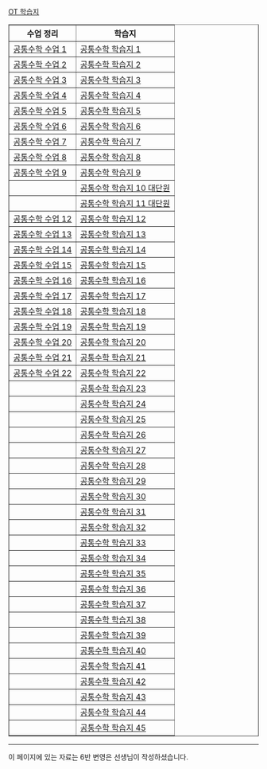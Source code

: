 <a href="/pdf/2025/OT%20학습지.pdf">OT 학습지</a>

<table border="1">
<th>수업 정리</th> <th>학습지</th> 
  <tr>
    <td class="tg-0 lax"><a href="/pdf/2025/공통수학%20수업 1.pdf">공통수학 수업 1</a></td>
    <td class="tg-0 lax"><a href="/pdf/2025/공통수학%20학습지 1.pdf">공통수학 학습지 1</a></td>
  </tr>
  <tr>
    <td class="tg-0 lax"><a href="/pdf/2025/공통수학%20수업 2.pdf">공통수학 수업 2</a></td>
    <td class="tg-0 lax"><a href="/pdf/2025/공통수학%20학습지 2.pdf">공통수학 학습지 2</a></td>
  </tr>
    <tr>
    <td class="tg-0 lax"><a href="/pdf/2025/공통수학%20수업 3.pdf">공통수학 수업 3</a></td>
    <td class="tg-0 lax"><a href="/pdf/2025/공통수학%20학습지 3.pdf">공통수학 학습지 3</a></td>
  </tr>
    <tr>
    <td class="tg-0 lax"><a href="/pdf/2025/공통수학%20수업 4.pdf">공통수학 수업 4</a></td>
    <td class="tg-0 lax"><a href="/pdf/2025/공통수학%20학습지 4.pdf">공통수학 학습지 4</a></td>
  </tr>
    <tr>
    <td class="tg-0 lax"><a href="/pdf/2025/공통수학%20수업 5.pdf">공통수학 수업 5</a></td>
    <td class="tg-0 lax"><a href="/pdf/2025/공통수학%20학습지 5.pdf">공통수학 학습지 5</a></td>
  </tr>
    <tr>
    <td class="tg-0 lax"><a href="/pdf/2025/공통수학%20수업 6.pdf">공통수학 수업 6</a></td>
    <td class="tg-0 lax"><a href="/pdf/2025/공통수학%20학습지 6.pdf">공통수학 학습지 6</a></td>
  </tr>
    <tr>
    <td class="tg-0 lax"><a href="/pdf/2025/공통수학%20수업 7.pdf">공통수학 수업 7</a></td>
    <td class="tg-0 lax"><a href="/pdf/2025/공통수학%20학습지 7.pdf">공통수학 학습지 7</a></td>
  </tr>
    <tr>
    <td class="tg-0 lax"><a href="/pdf/2025/공통수학%20수업 8.pdf">공통수학 수업 8</a></td>
    <td class="tg-0 lax"><a href="/pdf/2025/공통수학%20학습지 8.pdf">공통수학 학습지 8</a></td>
  </tr>
      <tr>
    <td class="tg-0 lax"><a href="/pdf/2025/공통수학%20수업 9.pdf">공통수학 수업 9</a></td>
    <td class="tg-0 lax"><a href="/pdf/2025/공통수학%20학습지 9.pdf">공통수학 학습지 9</a></td>
  </tr>
      <tr>
    <td class="tg-0 lax"></td>
    <td class="tg-0 lax"><a href="/pdf/2025/공통수학%20학습지 10 대단원.pdf">공통수학 학습지 10 대단원</a></td>
  </tr>
      <tr>
    <td class="tg-0 lax"></td>
    <td class="tg-0 lax"><a href="/pdf/2025/공통수학%20학습지 11 대단원.pdf">공통수학 학습지 11 대단원</a></td>
  </tr>
    <tr>
    <td class="tg-0 lax"><a href="/pdf/2025/공통수학%20수업 12.pdf">공통수학 수업 12</a></td>
    <td class="tg-0 lax"><a href="/pdf/2025/공통수학%20학습지 12.pdf">공통수학 학습지 12</a></td>
  </tr>
      <tr>
    <td class="tg-0 lax"><a href="/pdf/2025/공통수학%20수업 13.pdf">공통수학 수업 13</a></td>
    <td class="tg-0 lax"><a href="/pdf/2025/공통수학%20학습지 13.pdf">공통수학 학습지 13</a></td>
  </tr>
      <tr>
    <td class="tg-0 lax"><a href="/pdf/2025/공통수학%20수업 14.pdf">공통수학 수업 14</a></td>
    <td class="tg-0 lax"><a href="/pdf/2025/공통수학%20학습지 14.pdf">공통수학 학습지 14</a></td>
  </tr>
      <tr>
    <td class="tg-0 lax"><a href="/pdf/2025/공통수학%20수업 15.pdf">공통수학 수업 15</a></td>
    <td class="tg-0 lax"><a href="/pdf/2025/공통수학%20학습지 15.pdf">공통수학 학습지 15</a></td>
  </tr>
      <tr>
    <td class="tg-0 lax"><a href="/pdf/2025/공통수학%20수업 16.pdf">공통수학 수업 16</a></td>
    <td class="tg-0 lax"><a href="/pdf/2025/공통수학%20학습지 16.pdf">공통수학 학습지 16</a></td>
  </tr>
      <tr>
    <td class="tg-0 lax"><a href="/pdf/2025/공통수학%20수업 17.pdf">공통수학 수업 17</a></td>
    <td class="tg-0 lax"><a href="/pdf/2025/공통수학%20학습지 17.pdf">공통수학 학습지 17</a></td>
  </tr>
      <tr>
    <td class="tg-0 lax"><a href="/pdf/2025/공통수학%20수업 18.pdf">공통수학 수업 18</a></td>
    <td class="tg-0 lax"><a href="/pdf/2025/공통수학%20학습지 18.pdf">공통수학 학습지 18</a></td>
  </tr>
      <tr>
    <td class="tg-0 lax"><a href="/pdf/2025/공통수학%20수업 19.pdf">공통수학 수업 19</a></td>
    <td class="tg-0 lax"><a href="/pdf/2025/공통수학%20학습지 19.pdf">공통수학 학습지 19</a></td>
  </tr>
      <tr>
    <td class="tg-0 lax"><a href="/pdf/2025/공통수학%20수업 20.pdf">공통수학 수업 20</a></td>
    <td class="tg-0 lax"><a href="/pdf/2025/공통수학%20학습지 20.pdf">공통수학 학습지 20</a></td>
  </tr>
      <tr>
    <td class="tg-0 lax"><a href="/pdf/2025/공통수학%20수업 21.pdf">공통수학 수업 21</a></td>
    <td class="tg-0 lax"><a href="/pdf/2025/공통수학%20학습지 21.pdf">공통수학 학습지 21</a></td>
  </tr>
      <tr>
    <td class="tg-0 lax"><a href="/pdf/2025/공통수학%20수업 22.pdf">공통수학 수업 22</a></td>
    <td class="tg-0 lax"><a href="/pdf/2025/공통수학%20학습지 22.pdf">공통수학 학습지 22</a></td>
  </tr>
    <tr>
    <td class="tg-0 lax"><a href="/pdf/2025/공통수학%20수업 22.pdf"></a></td>
    <td class="tg-0 lax"><a href="/pdf/2025/공통수학%20학습지 23.pdf">공통수학 학습지 23</a></td>
  </tr>
    <tr>
    <td class="tg-0 lax"><a href="/pdf/2025/공통수학%20수업 22.pdf"></a></td>
    <td class="tg-0 lax"><a href="/pdf/2025/공통수학%20학습지 24.pdf">공통수학 학습지 24</a></td>
  </tr>
    <tr>
    <td class="tg-0 lax"><a href="/pdf/2025/공통수학%20수업 22.pdf"></a></td>
    <td class="tg-0 lax"><a href="/pdf/2025/공통수학%20학습지 25.pdf">공통수학 학습지 25</a></td>
  </tr>
      <tr>
    <td class="tg-0 lax"><a href="/pdf/2025/공통수학%20수업 22.pdf"></a></td>
    <td class="tg-0 lax"><a href="/pdf/2025/공통수학%20학습지 26.pdf">공통수학 학습지 26</a></td>
  </tr>
      <tr>
    <td class="tg-0 lax"><a href="/pdf/2025/공통수학%20수업 22.pdf"></a></td>
    <td class="tg-0 lax"><a href="/pdf/2025/공통수학%20학습지 27.pdf">공통수학 학습지 27</a></td>
  </tr>
      <tr>
    <td class="tg-0 lax"><a href="/pdf/2025/공통수학%20수업 22.pdf"></a></td>
    <td class="tg-0 lax"><a href="/pdf/2025/공통수학%20학습지 28.pdf">공통수학 학습지 28</a></td>
  </tr>
    <tr>
    <td class="tg-0 lax"><a href="/pdf/2025/공통수학%20수업 22.pdf"></a></td>
    <td class="tg-0 lax"><a href="/pdf/2025/공통수학%20학습지 29.pdf">공통수학 학습지 29</a></td>
  </tr>
    <tr>
    <td class="tg-0 lax"><a href="/pdf/2025/공통수학%20수업 22.pdf"></a></td>
    <td class="tg-0 lax"><a href="/pdf/2025/공통수학%20학습지 30.pdf">공통수학 학습지 30</a></td>
  </tr>
    <tr>
    <td class="tg-0 lax"><a href="/pdf/2025/공통수학%20수업 22.pdf"></a></td>
    <td class="tg-0 lax"><a href="/pdf/2025/공통수학%20학습지 31.pdf">공통수학 학습지 31</a></td>
  </tr>
    <tr>
    <td class="tg-0 lax"><a href="/pdf/2025/공통수학%20수업 22.pdf"></a></td>
    <td class="tg-0 lax"><a href="/pdf/2025/공통수학%20학습지 32.pdf">공통수학 학습지 32</a></td>
  </tr>
    <tr>
    <td class="tg-0 lax"><a href="/pdf/2025/공통수학%20수업 22.pdf"></a></td>
    <td class="tg-0 lax"><a href="/pdf/2025/공통수학%20학습지 33.pdf">공통수학 학습지 33</a></td>
  </tr>
    <tr>
    <td class="tg-0 lax"><a href="/pdf/2025/공통수학%20수업 22.pdf"></a></td>
    <td class="tg-0 lax"><a href="/pdf/2025/공통수학%20학습지 34.pdf">공통수학 학습지 34</a></td>
  </tr>
      <tr>
    <td class="tg-0 lax"><a href="/pdf/2025/공통수학%20수업 22.pdf"></a></td>
    <td class="tg-0 lax"><a href="/pdf/2025/공통수학%20학습지 35.pdf">공통수학 학습지 35</a></td>
  </tr>
      <tr>
    <td class="tg-0 lax"><a href="/pdf/2025/공통수학%20수업 22.pdf"></a></td>
    <td class="tg-0 lax"><a href="/pdf/2025/공통수학%20학습지 36.pdf">공통수학 학습지 36</a></td>
  </tr>
      <tr>
    <td class="tg-0 lax"><a href="/pdf/2025/공통수학%20수업 22.pdf"></a></td>
    <td class="tg-0 lax"><a href="/pdf/2025/공통수학%20학습지 37.pdf">공통수학 학습지 37</a></td>
  </tr>
      <tr>
    <td class="tg-0 lax"><a href="/pdf/2025/공통수학%20수업 22.pdf"></a></td>
    <td class="tg-0 lax"><a href="/pdf/2025/공통수학%20학습지 38.pdf">공통수학 학습지 38</a></td>
  </tr>
      <tr>
    <td class="tg-0 lax"><a href="/pdf/2025/공통수학%20수업 22.pdf"></a></td>
    <td class="tg-0 lax"><a href="/pdf/2025/공통수학%20학습지 39.pdf">공통수학 학습지 39</a></td>
  </tr>
      <tr>
    <td class="tg-0 lax"><a href="/pdf/2025/공통수학%20수업 22.pdf"></a></td>
    <td class="tg-0 lax"><a href="/pdf/2025/공통수학%20학습지 40.pdf">공통수학 학습지 40</a></td>
  </tr>
      <tr>
    <td class="tg-0 lax"><a href="/pdf/2025/공통수학%20수업 22.pdf"></a></td>
    <td class="tg-0 lax"><a href="/pdf/2025/공통수학%20학습지 41.pdf">공통수학 학습지 41</a></td>
  </tr>
        <tr>
    <td class="tg-0 lax"><a href="/pdf/2025/공통수학%20수업 22.pdf"></a></td>
    <td class="tg-0 lax"><a href="/pdf/2025/공통수학%20학습지 42.pdf">공통수학 학습지 42</a></td>
  </tr>
        <tr>
    <td class="tg-0 lax"><a href="/pdf/2025/공통수학%20수업 22.pdf"></a></td>
    <td class="tg-0 lax"><a href="/pdf/2025/공통수학%20학습지 43.pdf">공통수학 학습지 43</a></td>
  </tr>
        <tr>
    <td class="tg-0 lax"><a href="/pdf/2025/공통수학%20수업 22.pdf"></a></td>
    <td class="tg-0 lax"><a href="/pdf/2025/공통수학%20학습지 44.pdf">공통수학 학습지 44</a></td>
  </tr>
        <tr>
    <td class="tg-0 lax"><a href="/pdf/2025/공통수학%20수업 22.pdf"></a></td>
    <td class="tg-0 lax"><a href="/pdf/2025/공통수학%20학습지 45.pdf">공통수학 학습지 45</a></td>
  </tr>
  </table>


---

이 페이지에 있는 자료는 6반 변영은 선생님이 작성하셨습니다. 